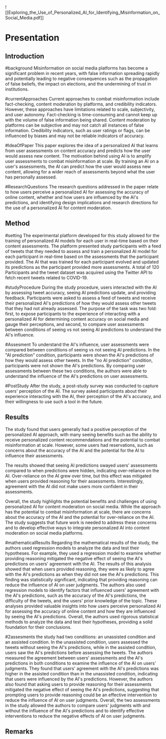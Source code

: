 
![[Exploring_the_Use_of_Personalized_AI_for_Identifying_Misinformation_on_Social_Media.pdf]]


# Presentation

## Introduction

#background
Misinformation on social media platforms has become a significant problem in recent years, with false information spreading rapidly and potentially leading to negative consequences such as the propagation of false beliefs, the impact on elections, and the undermining of trust in institutions.

#currentApproaches
Current approaches to combat misinformation include fact-checking, content moderation by platforms, and credibility indicators. However, these approaches have limitations related to scale, subjectivity, and user autonomy. Fact-checking is time-consuming and cannot keep up with the volume of false information being shared. Content moderation by platforms can be subjective and may not catch all instances of false information. Credibility indicators, such as user ratings or flags, can be influenced by biases and may not be reliable indicators of accuracy.

#IdeaOfPaper
This paper explores the idea of a personalized AI that learns from user assessments on content accuracy and predicts how the user would assess new content. The motivation behind using AI is to amplify user assessments to combat misinformation at scale. By training an AI on a user's assessments, the AI can predict how the user would assess new content, allowing for a wider reach of assessments beyond what the user has personally assessed.

#ResearchQuestions
The research questions addressed in the paper relate to how users perceive a personalized AI for assessing the accuracy of online content, whether and how users are influenced by the AI's predictions, and identifying design implications and research directions for the use of a personalized AI for content moderation.


## Method

#setting
The experimental platform developed for this study allowed for the training of personalized AI models for each user in real-time based on their content assessments. The platform presented study participants with a feed of tweets that they needed to assess and train a personalized AI model for each participant in real-time based on the assessments that the participant provided. The AI that was trained for each participant evolved and updated its predictions as the participant provided more assessments. 
A total of 120 Participants and the tweet dataset was acquired using the Twitter API to fetch recent tweets related to COVID-19.

#studyProcedure
During the study procedure, users interacted with the AI by assessing tweet accuracy, seeing AI predictions update, and providing feedback. Participants were asked to assess a feed of tweets and receive their personalized AI's predictions of how they would assess other tweets that they had not already assessed. The purpose of the task was two fold: first, to expose participants to the experience of interacting with a personalized AI for determining content accuracy on social media and gauge their perceptions, and second, to compare user assessments between conditions of seeing vs not seeing AI predictions to understand the AI's influence.

#Assesment
To understand the AI's influence, user assessments were compared between conditions of seeing vs not seeing AI predictions. In the "AI prediction" condition, participants were shown the AI's predictions of how they would assess other tweets. In the "no AI prediction" condition, participants were not shown the AI's predictions. By comparing user assessments between these two conditions, the authors were able to understand the influence of the AI's predictions on user assessments.

#PostStudy
After the study, a post-study survey was conducted to capture users' perception of the AI. The survey asked participants about their experience interacting with the AI, their perception of the AI's accuracy, and their willingness to use such a tool in the future.

## Results

The study found that users generally had a positive perception of the personalized AI approach, with many seeing benefits such as the ability to receive personalized content recommendations and the potential to combat misinformation at scale. However, some users had reservations, such as concerns about the accuracy of the AI and the potential for the AI to influence their assessments.

The results showed that seeing AI predictions swayed users' assessments compared to when predictions were hidden, indicating over-reliance on the AI. Over-reliance on the AI grew over time, but this effect was mitigated when users provided reasoning for their assessments. Interestingly, agreement with the AI did not make users more confident in their assessments.

Overall, the study highlights the potential benefits and challenges of using personalized AI for content moderation on social media. While the approach has the potential to combat misinformation at scale, there are concerns about the accuracy of the AI and the potential for over-reliance on the AI. The study suggests that future work is needed to address these concerns and to develop effective ways to integrate personalized AI into content moderation on social media platforms.

#mathematicalResults
Regarding the mathematical results of the study, the authors used regression models to analyze the data and test their hypotheses. For example, they used a regression model to examine whether providing reasoning mitigated the negative effect of seeing the AI's predictions on users' agreement with the AI. The results of this analysis showed that when users provided reasoning, they were as likely to agree with the AI's predictions as when they did not see the AI's predictions. This finding was statistically significant, indicating that providing reasoning can reduce the influence of AI on user judgments. The authors also used regression models to identify factors that influenced users' agreement with the AI's predictions, such as the accuracy of the AI's predictions, the difficulty of the tweets, and the users' prior knowledge of the topic. These analyses provided valuable insights into how users perceive personalized AI for assessing the accuracy of online content and how they are influenced by seeing the AI's predictions. Overall, the authors used rigorous statistical methods to analyze the data and test their hypotheses, providing a solid foundation for their conclusions.

#2assesments
the study had two conditions: an unassisted condition and an assisted condition. In the unassisted condition, users assessed the tweets without seeing the AI's predictions, while in the assisted condition, users saw the AI's predictions before assessing the tweets. The authors measured the agreement between users' assessments and the AI's predictions in both conditions to examine the influence of the AI on users' judgments. They found that users' agreement with the AI's predictions was higher in the assisted condition than in the unassisted condition, indicating that users were influenced by the AI's predictions. However, the authors also found that asking users to provide reasoning for their assessments mitigated the negative effect of seeing the AI's predictions, suggesting that prompting users to provide reasoning could be an effective intervention to reduce the influence of AI on user judgments. Overall, the two assessments in the study allowed the authors to compare users' judgments with and without the influence of the AI's predictions and to identify effective interventions to reduce the negative effects of AI on user judgments.

## Remarks 


